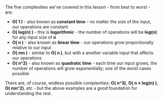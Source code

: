 
The five complexities we've covered in this lesson - from best to worst - are:

  

-   **O( 1 )** - also known as **constant time** - no matter the size of the input, our operations are constant
-   **O( log(n) )** - this is **logarithmic** - the number of operations will be **log(n)** for any input size of **n**
-   **O( n )** - also known as **linear time** - our operations grow proportionally relative to our input
-   **O( mn )** - similar to **O( n )**, but with a another variable input that affects our operations
-   **O( n^2)** - also known as **quadratic time** - each time our input grows, the number of operations will grow exponentially; one of the worst cases possible

  

There are, of course, endless possible complexities: **O( n^3)**, **O( n × log(n) )**, **O( mn^2)**, etc - but the above examples are a good foundation for understanding the rest.